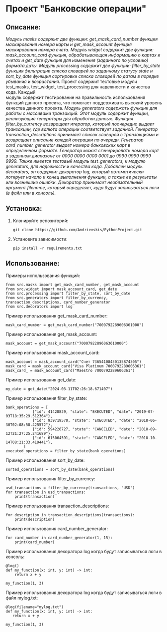 # Проект "Банковские операции"

## Описание:

_Модуль masks содержит две функции: get_mask_card_number функция маскирования номера карты и get_mask_account функция
маскирования номера счета. Модуль widget содержит две функции: mask_account_card функция, обрабатывающая информацию
о картах и счетах и get_date функция для изменения (заданного по условию) формата даты. Модуль processing содержит две
функции: filter_by_state функция фильтрации списка словарей по заданному статусу
state и sort_by_date функция сортировки списка словарей по датам в порядке убывания и возрастания._
Проект содержит тестовые модули test_masks, test_widget, test_processing для надежности и качества кода. Каждый  
модуль содержит тестирование на правильность использования функций данного проекта, что помогает поддерживать высокий
уровень качества данного проекта.
_Модуль generators содержать функции для работы с массивами транзакций.
Этот модуль содержит функции, реализующие генераторы для обработки данных. Функция filter_by_currency возвращает
итератор, который поочередно выдает транзакции, где валюта операции соответствует заданной. Генератор
transaction_descriptions принимает список словарей с транзакциями и возвращает описание каждой операции по очереди.
Генератор card_number_generator выдает номера банковских карт в определенном формате.
Генератор может сгенерировать номера карт в заданном диапазоне от 0000 0000 0000 0001 до 9999 9999 9999 9999.
Также имеется тестовый модуль test_generators, к модулю generators, для надежности и качества кода.
Добавлен модуль decorators, он содержит декоратор log, который автоматически логирует начало и конец выполнения
функции, а также ее результаты или возникшие ошибки. Декоратор принимает необязательный аргумент filename,
который определяет, куда будут записываться логи (в файл или в консоль)._

## Установка:

1. Клонируйте репозиторий:
   ```
   git clone https://github.com/Andrievskis/PythonProject.git
   ```
2. Установите зависимости:
   ```
   pip install -r requirements.txt
   ```

## Использование:

Примеры использования функций:

```
from src.masks import get_mask_card_number, get_mask_account
from src.widget import mask_account_card, get_date
from src.processing import filter_by_state, sort_by_date
from src.generators import filter_by_currency, transaction_descriptions, card_number_generator
from src.decorators import log
```

Пример использования get_mask_card_number:

```
mask_card_number = get_mask_card_number("7000792289606361000")
```

Пример использования get_mask_account:

```
mask_account = get_mask_account("70007922896063610000")
```

Пример использования mask_account_card:

```
mask_account = mask_account_card("Счет 73654108430135874305")
mask_card = mask_account_card("Visa Platinum 7000792289606361")
mask_card_ = mask_account_card("Maestro 7000792289606361")
```

Пример использования get_date:

```
my_date = get_date("2024-03-11T02:26:18.671407")
```

Пример использования filter_by_state:

```
bank_operations = [
            {"id": 41428829, "state": "EXECUTED", "date": "2019-07-03T18:35:29.512364"},
            {"id": 939719570, "state": "EXECUTED", "date": "2018-06-30T02:08:58.425572"},
            {"id": 594226727, "state": "CANCELED", "date": "2018-09-12T21:27:25.241689"},
            {"id": 615064591, "state": "CANCELED", "date": "2018-10-14T08:21:33.419441"},
        ]
executed_operations = filter_by_state(bank_operations)
```

Пример использования sort_by_date:

```
sorted_operations = sort_by_date(bank_operations)
```

Пример использования filter_by_currency:

```
usd_transactions = filter_by_currency(transactions, "USD")
for transaction in usd_transactions:
    print(transaction)
```

Пример использования transaction_descriptions:

```
for description in transaction_descriptions(transactions):
    print(description)
```

Пример использования card_number_generator:

```
for card_number in card_number_generator(1, 15):
    print(card_number)
```

Пример использования декоратора log когда будут записываться логи в консоль:

```
@log()
def my_function(x: int, y: int) -> int:
    return x + y
    
my_function(1, 3)
```

Пример использования декоратора log когда будут записываться логи в файл mylog.txt:

```
@log(filename="mylog.txt")
def my_function(x: int, y: int) -> int:
   return x + y

my_function(1, 3)
```
